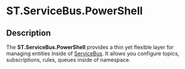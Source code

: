 # ST.ServiceBus.PowerShell

## Description
The **ST.ServiceBus.PowerShell** provides a thin yet flexible layer for managing entities inside of [ServiceBus](https://azure.microsoft.com/en-us/services/service-bus/). It allows you configure topics, subscriptions, rules, queues inside of namespace.

